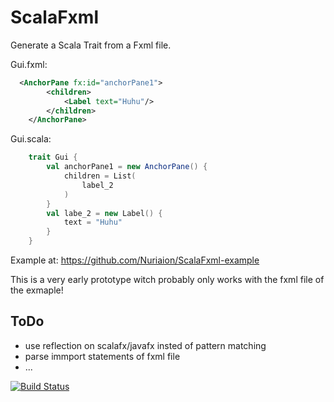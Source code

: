 ScalaFxml
=========

Generate a Scala Trait from a Fxml file.

Gui.fxml:
```xml
  <AnchorPane fx:id="anchorPane1">
		<children>
			<Label text="Huhu"/>
		</children>
	</AnchorPane>
```

Gui.scala:
```scala
	trait Gui {
		val anchorPane1 = new AnchorPane() {
			children = List(
				label_2
			)
		}
		val labe_2 = new Label() {
			text = "Huhu"
		}
	}
```

Example at: https://github.com/Nuriaion/ScalaFxml-example

This is a very early prototype witch probably only works with the fxml file of the exmaple!

ToDo
----

- use reflection on scalafx/javafx insted of pattern matching
- parse immport statements of fxml file
- ...

[![Build Status](https://travis-ci.org/Nuriaion/ScalaFxml.png?branch=master)](https://travis-ci.org/Nuriaion/ScalaFxml)
